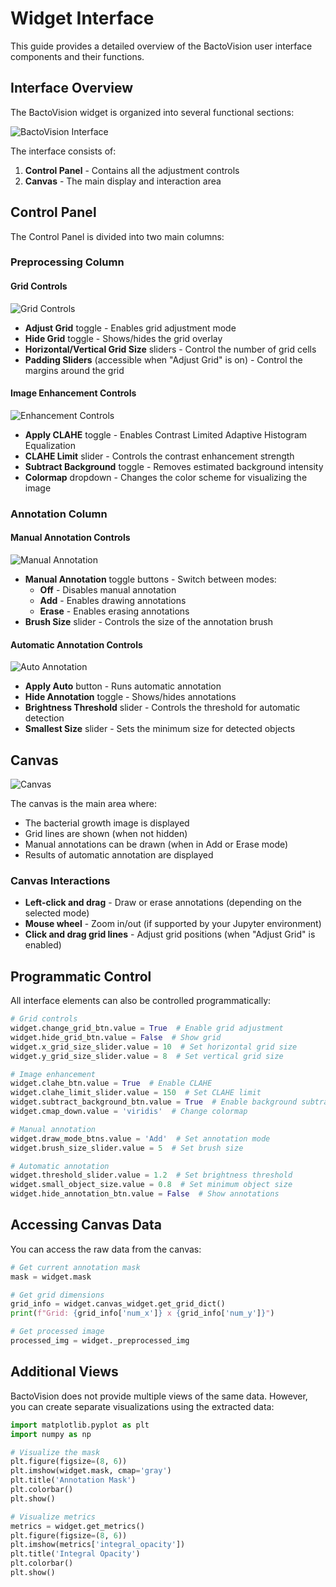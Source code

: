 # Widget Interface

This guide provides a detailed overview of the BactoVision user interface components and their functions.

## Interface Overview

The BactoVision widget is organized into several functional sections:

![BactoVision Interface](../images/widget-interface.png)

The interface consists of:

1. **Control Panel** - Contains all the adjustment controls
2. **Canvas** - The main display and interaction area

## Control Panel

The Control Panel is divided into two main columns:

### Preprocessing Column

#### Grid Controls

![Grid Controls](../images/grid-controls.png)

- **Adjust Grid** toggle - Enables grid adjustment mode
- **Hide Grid** toggle - Shows/hides the grid overlay
- **Horizontal/Vertical Grid Size** sliders - Control the number of grid cells
- **Padding Sliders** (accessible when "Adjust Grid" is on) - Control the margins around the grid

#### Image Enhancement Controls

![Enhancement Controls](../images/enhancement-controls.png)

- **Apply CLAHE** toggle - Enables Contrast Limited Adaptive Histogram Equalization
- **CLAHE Limit** slider - Controls the contrast enhancement strength
- **Subtract Background** toggle - Removes estimated background intensity
- **Colormap** dropdown - Changes the color scheme for visualizing the image

### Annotation Column

#### Manual Annotation Controls

![Manual Annotation](../images/manual-annotation.png)

- **Manual Annotation** toggle buttons - Switch between modes:
  - **Off** - Disables manual annotation
  - **Add** - Enables drawing annotations
  - **Erase** - Enables erasing annotations
- **Brush Size** slider - Controls the size of the annotation brush

#### Automatic Annotation Controls

![Auto Annotation](../images/auto-annotation.png)

- **Apply Auto** button - Runs automatic annotation
- **Hide Annotation** toggle - Shows/hides annotations
- **Brightness Threshold** slider - Controls the threshold for automatic detection
- **Smallest Size** slider - Sets the minimum size for detected objects

## Canvas

![Canvas](../images/canvas.png)

The canvas is the main area where:

- The bacterial growth image is displayed
- Grid lines are shown (when not hidden)
- Manual annotations can be drawn (when in Add or Erase mode)
- Results of automatic annotation are displayed

### Canvas Interactions

- **Left-click and drag** - Draw or erase annotations (depending on the selected mode)
- **Mouse wheel** - Zoom in/out (if supported by your Jupyter environment)
- **Click and drag grid lines** - Adjust grid positions (when "Adjust Grid" is enabled)

## Programmatic Control

All interface elements can also be controlled programmatically:

```python
# Grid controls
widget.change_grid_btn.value = True  # Enable grid adjustment
widget.hide_grid_btn.value = False  # Show grid
widget.x_grid_size_slider.value = 10  # Set horizontal grid size
widget.y_grid_size_slider.value = 8  # Set vertical grid size

# Image enhancement
widget.clahe_btn.value = True  # Enable CLAHE
widget.clahe_limit_slider.value = 150  # Set CLAHE limit
widget.subtract_background_btn.value = True  # Enable background subtraction
widget.cmap_down.value = 'viridis'  # Change colormap

# Manual annotation
widget.draw_mode_btns.value = 'Add'  # Set annotation mode
widget.brush_size_slider.value = 5  # Set brush size

# Automatic annotation
widget.threshold_slider.value = 1.2  # Set brightness threshold
widget.small_object_size.value = 0.8  # Set minimum object size
widget.hide_annotation_btn.value = False  # Show annotations
```

## Accessing Canvas Data

You can access the raw data from the canvas:

```python
# Get current annotation mask
mask = widget.mask

# Get grid dimensions
grid_info = widget.canvas_widget.get_grid_dict()
print(f"Grid: {grid_info['num_x']} x {grid_info['num_y']}")

# Get processed image
processed_img = widget._preprocessed_img
```

## Additional Views

BactoVision does not provide multiple views of the same data. However, you can create separate visualizations using the extracted data:

```python
import matplotlib.pyplot as plt
import numpy as np

# Visualize the mask
plt.figure(figsize=(8, 6))
plt.imshow(widget.mask, cmap='gray')
plt.title('Annotation Mask')
plt.colorbar()
plt.show()

# Visualize metrics
metrics = widget.get_metrics()
plt.figure(figsize=(8, 6))
plt.imshow(metrics['integral_opacity'])
plt.title('Integral Opacity')
plt.colorbar()
plt.show()
``` 